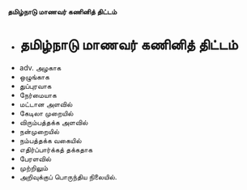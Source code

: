 **தமிழ்நாடு மாணவர் கணினித் திட்டம்**
- # தமிழ்நாடு மாணவர் கணினித் திட்டம்
- adv. அழகாக
- ஒழுங்காக
- துப்புரவாக
- நேர்மையாக
- மட்டான அளவில்
- கேடிலா முறையில்
- விரும்பத்தக்க அளவில்
- நன்முறையில்
- நம்பத்தக்க வகையில்
- எதிர்ப்பார்க்கத் தக்கதாக
- பேரளவில்
- முற்றிலும்
- அறிவுக்குப் பொருந்திய நிலையில்.

